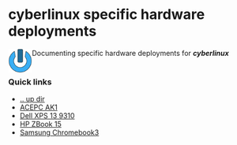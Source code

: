 cyberlinux specific hardware deployments
====================================================================================================
<img align="left" width="48" height="48" src="../../art/logo_256x256.png">
Documenting specific hardware deployments for <b><i>cyberlinux</i></b> 
<br><br>

### Quick links
* [.. up dir](../README.md)
* [ACEPC AK1](acepc-ak1)
* [Dell XPS 13 9310](dell-xps-13-9310)
* [HP ZBook 15](hp-zbook-15)
* [Samsung Chromebook3](samsung-chromebook3)
